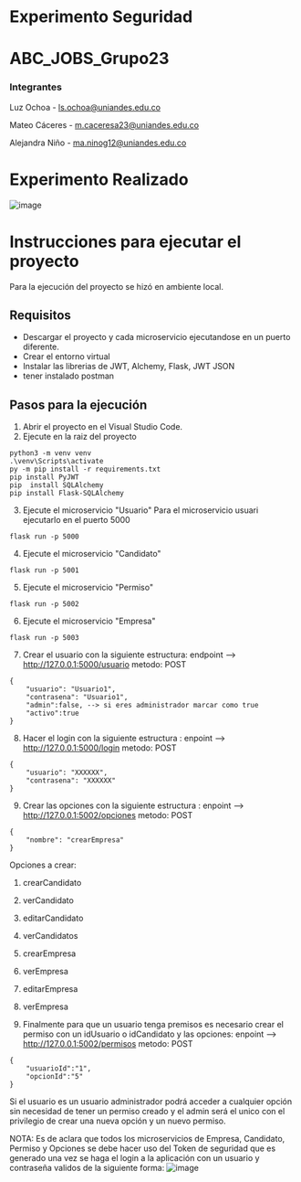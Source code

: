 # Experimento Seguridad

# ABC_JOBS_Grupo23

### Integrantes 

Luz Ochoa - ls.ochoa@uniandes.edu.co

Mateo Cáceres - m.caceresa23@uniandes.edu.co

Alejandra Niño - ma.ninog12@uniandes.edu.co

# Experimento Realizado
![image](https://github.com/AlejandraNGomez12/ExperimentoSeguridad/assets/123474214/8c42c55d-017a-428f-a68a-ba58a9a64d61)

# Instrucciones para ejecutar el proyecto

Para la ejecución del proyecto se hizó en ambiente local.

## Requisitos

* Descargar el proyecto y cada microservicio ejecutandose en un puerto diferente.
* Crear el entorno virtual
* Instalar las librerias de JWT, Alchemy, Flask, JWT JSON
* tener instalado postman

## Pasos para la ejecución
1. Abrir el proyecto en el Visual Studio Code.
2. Ejecute en la raiz del proyecto
```shell
python3 -m venv venv
.\venv\Scripts\activate                            
py -m pip install -r requirements.txt
pip install PyJWT
pip  install SQLAlchemy
pip install Flask-SQLAlchemy
```
3. Ejecute el microservicio "Usuario"
   Para el microservicio usuari ejecutarlo en el puerto 5000
```shell
flask run -p 5000
```

4. Ejecute el microservicio "Candidato"
```shell
flask run -p 5001
```

5. Ejecute el microservicio "Permiso"
```shell
flask run -p 5002
```

6. Ejecute el microservicio "Empresa"
```shell
flask run -p 5003
```

7. Crear el usuario con la siguiente estructura:
   endpoint --> http://127.0.0.1:5000/usuario
   metodo: POST
```shell
{
    "usuario": "Usuario1",
    "contrasena": "Usuario1",
    "admin":false, --> si eres administrador marcar como true
    "activo":true
}

```

8. Hacer el login con la siguiente estructura :
   enpoint --> http://127.0.0.1:5000/login
   metodo: POST
   
```shell
{
    "usuario": "XXXXXX",
    "contrasena": "XXXXXX"
}
```


9. Crear las opciones  con la siguiente estructura :
   enpoint --> http://127.0.0.1:5002/opciones
   metodo: POST
```shell
{
    "nombre": "crearEmpresa"
}
```
 Opciones a crear: 
   1. crearCandidato
   2. verCandidato
   3. editarCandidato
   4. verCandidatos
   5. crearEmpresa
   6. verEmpresa
   7. editarEmpresa
   8. verEmpresa


10. Finalmente para que un usuario tenga premisos es necesario crear el permiso con un idUsuario o idCandidato y las opciones: 
 enpoint --> http://127.0.0.1:5002/permisos
   metodo: POST
```shell
{
    "usuarioId":"1",
    "opcionId":"5"
}
```
Si el usuario es un usuario administrador podrá acceder a cualquier opción sin necesidad de tener un permiso creado y el admin será el unico con el privilegio de crear una nueva opción y un nuevo permiso.

NOTA: Es de aclara que todos los microservicios de Empresa, Candidato, Permiso y Opciones se debe hacer uso del Token de seguridad que es generado una vez se haga el login a la aplicación con un usuario y contraseña validos de la siguiente forma:
![image](https://github.com/AlejandraNGomez12/ExperimentoSeguridad/assets/123474214/dfc20b3c-3a60-4713-912e-fe5e19d27954)



